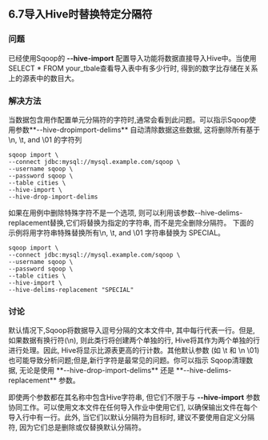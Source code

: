 <h2>6.7导入Hive时替换特定分隔符</h2>

<h3>问题</h3>

已经使用Sqoop的 **--hive-import** 配置导入功能将数据直接导入Hive中。当使用SELECT *  FROM your_tbale查看导入表中有多少行时, 
得到的数字比存储在关系上的源表中的数目大。

<h3>解决方法</h3>
当数据包含用作配置单元分隔符的字符时,通常会看到此问题。可以指示Sqoop使用参数**--hive-dropimport-delims** 自动清除数据这些数据, 
这将删除所有基于 \n, \t, and \01 的字符列

```
sqoop import \
--connect jdbc:mysql://mysql.example.com/sqoop \
--username sqoop \
--password sqoop \
--table cities \
--hive-import \
--hive-drop-import-delims
```

如果在用例中删除特殊字符不是一个选项, 则可以利用该参数--hive-delims-replacement替换,它们将替换为指定的字符串, 而不是完全删除分隔符。
下面的示例将用字符串特殊替换所有\n, \t, and \01 字符串替换为 SPECIAL。

```
sqoop import \
--connect jdbc:mysql://mysql.example.com/sqoop \
--username sqoop \
--password sqoop \
--table cities \
--hive-import \
--hive-delims-replacement "SPECIAL"
```

<h3>讨论</h3>
默认情况下,Sqoop将数据导入逗号分隔的文本文件中, 其中每行代表一行。但是,如果数据有换行符(\n), 则此类行将创建两个单独的行, Hive将其作为两个单独的行
进行处理。因此, Hive将显示比源表更高的行计数。其他默认参数 (如 \t 和 \n \01)也可能导致分析问题;但是,新行字符是最常见的问题。你可以指示
Sqoop清理数据, 无论是使用 **--hive-drop-import-delims** 还是 **--hive-delims-replacement** 参数。

即使两个参数都在其名称中包含Hive字符串, 但它们不限于与 **--hive-import** 参数协同工作。可以使用文本文件在任何导入作业中使用它们, 
以确保输出文件在每个导入行中有一行。此外, 当它们以默认分隔符为目标时, 建议不要使用自定义分隔符, 因为它们总是删除或仅替换默认分隔符。

